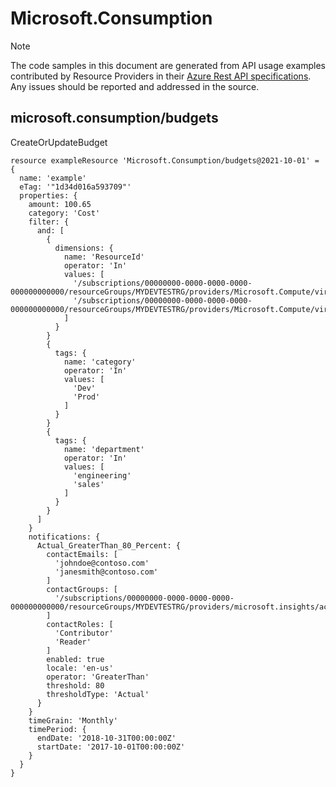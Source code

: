 # Microsoft.Consumption
  
> [!NOTE]
> The code samples in this document are generated from API usage examples contributed by Resource Providers in their [Azure Rest API specifications](https://github.com/Azure/azure-rest-api-specs). Any issues should be reported and addressed in the source.


## microsoft.consumption/budgets

CreateOrUpdateBudget
```bicep
resource exampleResource 'Microsoft.Consumption/budgets@2021-10-01' = {
  name: 'example'
  eTag: '"1d34d016a593709"'
  properties: {
    amount: 100.65
    category: 'Cost'
    filter: {
      and: [
        {
          dimensions: {
            name: 'ResourceId'
            operator: 'In'
            values: [
              '/subscriptions/00000000-0000-0000-0000-000000000000/resourceGroups/MYDEVTESTRG/providers/Microsoft.Compute/virtualMachines/MSVM2'
              '/subscriptions/00000000-0000-0000-0000-000000000000/resourceGroups/MYDEVTESTRG/providers/Microsoft.Compute/virtualMachines/platformcloudplatformGeneric1'
            ]
          }
        }
        {
          tags: {
            name: 'category'
            operator: 'In'
            values: [
              'Dev'
              'Prod'
            ]
          }
        }
        {
          tags: {
            name: 'department'
            operator: 'In'
            values: [
              'engineering'
              'sales'
            ]
          }
        }
      ]
    }
    notifications: {
      Actual_GreaterThan_80_Percent: {
        contactEmails: [
          'johndoe@contoso.com'
          'janesmith@contoso.com'
        ]
        contactGroups: [
          '/subscriptions/00000000-0000-0000-0000-000000000000/resourceGroups/MYDEVTESTRG/providers/microsoft.insights/actionGroups/SampleActionGroup'
        ]
        contactRoles: [
          'Contributor'
          'Reader'
        ]
        enabled: true
        locale: 'en-us'
        operator: 'GreaterThan'
        threshold: 80
        thresholdType: 'Actual'
      }
    }
    timeGrain: 'Monthly'
    timePeriod: {
      endDate: '2018-10-31T00:00:00Z'
      startDate: '2017-10-01T00:00:00Z'
    }
  }
}
```
